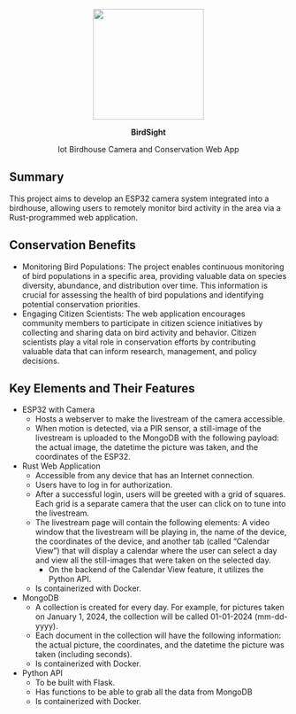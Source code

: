 <p align="center">
  <img src="https://github.com/MBarc/BirdSight/assets/42979055/77f4506f-77cb-4bcd-b91a-f9dfb5054d86" width="200" />
</p>
<p align="center">
  <b> BirdSight </b>
</p>
<p align="center">
  Iot Birdhouse Camera and Conservation Web App
</p>

## Summary ##

This project aims to develop an ESP32 camera system integrated into a birdhouse, allowing users to remotely monitor bird activity in the area via a Rust-programmed web application.

## Conservation Benefits ##
* Monitoring Bird Populations: The project enables continuous monitoring of bird populations in a specific area, providing valuable data on species diversity, abundance, and distribution over time. This information is crucial for assessing the health of bird populations and identifying potential conservation priorities.
* Engaging Citizen Scientists: The web application encourages community members to participate in citizen science initiatives by collecting and sharing data on bird activity and behavior. Citizen scientists play a vital role in conservation efforts by contributing valuable data that can inform research, management, and policy decisions.

## Key Elements and Their Features ##
* ESP32 with Camera
  * Hosts a webserver to make the livestream of the camera accessible.
  * When motion is detected, via a PIR sensor, a still-image of the livestream is uploaded to the MongoDB with the following payload: the actual image, the datetime the picture was taken, and the coordinates of the ESP32.
* Rust Web Application
  * Accessible from any device that has an Internet connection.
  * Users have to log in for authorization.
  * After a successful login, users will be greeted with a grid of squares. Each grid is a separate camera that the user can click on to tune into the livestream.
  * The livestream page will contain the following elements: A video window that the livestream will be playing in, the name of the device, the coordinates of the device, and another tab (called “Calendar View”) that will display a calendar where the user can select a day and view all the still-images that were taken on the selected day.
    * On the backend of the Calendar View feature, it utilizes the Python API.
  * Is containerized with Docker.
* MongoDB
  * A collection is created for every day. For example, for pictures taken on January 1, 2024, the collection will be called 01-01-2024 (mm-dd-yyyy).
  * Each document in the collection will have the following information: the actual picture, the coordinates, and the datetime the picture was taken (including seconds).
  * Is containerized with Docker.
* Python API
  * To be built with Flask.
  * Has functions to be able to grab all the data from MongoDB
  * Is containerized with Docker.

